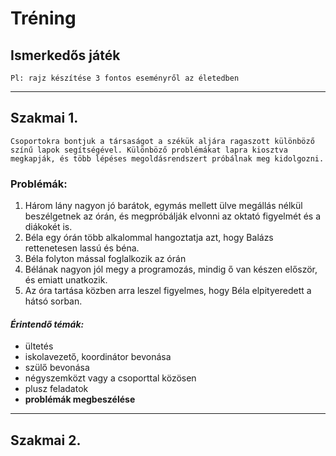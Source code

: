# Tréning

## Ismerkedős játék
    Pl: rajz készítése 3 fontos eseményről az életedben
---
## Szakmai 1.
    Csoportokra bontjuk a társaságot a székük aljára ragaszott különböző színű lapok segítségével. Különböző problémákat lapra kiosztva megkapják, és több lépéses megoldásrendszert próbálnak meg kidolgozni.
###  **Problémák**:
1. Három lány nagyon jó barátok, egymás mellett ülve megállás nélkül beszélgetnek az órán, és megpróbálják elvonni az oktató figyelmét és a diákokét is.
2. Béla egy órán több alkalommal hangoztatja azt, hogy Balázs rettenetesen lassú és béna.
3. Béla folyton mással foglalkozik az órán
4. Bélának nagyon jól megy a programozás, mindig ő van készen először, és emiatt unatkozik.
5. Az óra tartása közben arra leszel figyelmes, hogy Béla elpityeredett a hátsó sorban.
#### *Érintendő témák:*
 * ültetés
 * iskolavezető, koordinátor bevonása
 * szülő bevonása
 * négyszemközt vagy a csoporttal közösen
 * plusz feladatok
 * **problémák megbeszélése**
---
## Szakmai 2.

